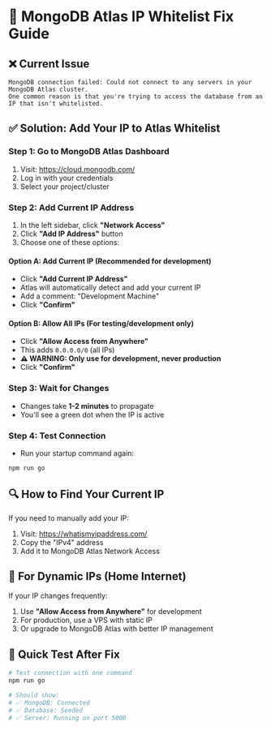 # 🔧 MongoDB Atlas IP Whitelist Fix Guide

## ❌ **Current Issue**
```
MongoDB connection failed: Could not connect to any servers in your MongoDB Atlas cluster. 
One common reason is that you're trying to access the database from an IP that isn't whitelisted.
```

## ✅ **Solution: Add Your IP to Atlas Whitelist**

### **Step 1: Go to MongoDB Atlas Dashboard**
1. Visit: https://cloud.mongodb.com/
2. Log in with your credentials
3. Select your project/cluster

### **Step 2: Add Current IP Address**
1. In the left sidebar, click **"Network Access"**
2. Click **"Add IP Address"** button
3. Choose one of these options:

#### **Option A: Add Current IP (Recommended for development)**
- Click **"Add Current IP Address"**
- Atlas will automatically detect and add your current IP
- Add a comment: "Development Machine"
- Click **"Confirm"**

#### **Option B: Allow All IPs (For testing/development only)**
- Click **"Allow Access from Anywhere"**
- This adds `0.0.0.0/0` (all IPs)
- **⚠️ WARNING: Only use for development, never production**
- Click **"Confirm"**

### **Step 3: Wait for Changes**
- Changes take **1-2 minutes** to propagate
- You'll see a green dot when the IP is active

### **Step 4: Test Connection**
- Run your startup command again:
```bash
npm run go
```

## 🔍 **How to Find Your Current IP**
If you need to manually add your IP:
1. Visit: https://whatismyipaddress.com/
2. Copy the "IPv4" address
3. Add it to MongoDB Atlas Network Access

## 🏢 **For Dynamic IPs (Home Internet)**
If your IP changes frequently:
1. Use **"Allow Access from Anywhere"** for development
2. For production, use a VPS with static IP
3. Or upgrade to MongoDB Atlas with better IP management

## 🚀 **Quick Test After Fix**
```bash
# Test connection with one command
npm run go

# Should show:
# ✅ MongoDB: Connected
# ✅ Database: Seeded
# ✅ Server: Running on port 5000
```
